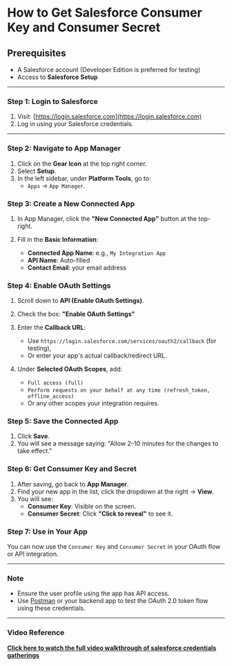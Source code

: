 #  How to Get Salesforce Consumer Key and Consumer Secret
## Prerequisites

- A Salesforce account (Developer Edition is preferred for testing)
- Access to **Salesforce Setup**

---

### Step 1: Login to Salesforce

1. Visit: [https://login.salesforce.com](https://login.salesforce.com)
2. Log in using your Salesforce credentials.

---

### Step 2: Navigate to App Manager

1. Click on the **Gear Icon** at the top right corner.
2. Select **Setup**.
3. In the left sidebar, under **Platform Tools**, go to:
   - `Apps` → `App Manager`.



### Step 3: Create a New Connected App

1. In App Manager, click the **"New Connected App"** button at the top-right.

2. Fill in the **Basic Information**:
   - **Connected App Name**: e.g., `My Integration App`
   - **API Name**: Auto-filled
   - **Contact Email**: your email address



### Step 4: Enable OAuth Settings

1. Scroll down to **API (Enable OAuth Settings)**.
2. Check the box: **"Enable OAuth Settings"**
3. Enter the **Callback URL**:
   - Use `https://login.salesforce.com/services/oauth2/callback` (for testing),
   - Or enter your app's actual callback/redirect URL.

4. Under **Selected OAuth Scopes**, add:
   - `Full access (full)`
   - `Perform requests on your behalf at any time (refresh_token, offline_access)`
   - Or any other scopes your integration requires.


### Step 5: Save the Connected App

1. Click **Save**.
2. You will see a message saying: "Allow 2–10 minutes for the changes to take effect."



### Step 6: Get Consumer Key and Secret

1. After saving, go back to **App Manager**.
2. Find your new app in the list, click the dropdown at the right → **View**.
3. You will see:
   - **Consumer Key**: Visible on the screen.
   - **Consumer Secret**: Click **"Click to reveal"** to see it.



### Step 7: Use in Your App

You can now use the `Consumer Key` and `Consumer Secret` in your OAuth flow or API integration.

---

### Note

- Ensure the user profile using the app has API access.
- Use [Postman](https://www.postman.com/) or your backend app to test the OAuth 2.0 token flow using these credentials.

---

### **Video Reference**  
 **[Click here to watch the full video walkthrough of salesforce credentials gatherings](https://drive.google.com/file/d/1CnpbzQyCZdjX6KXIT0CqXAkQgXXhe_Tc/view?usp=sharing)**


